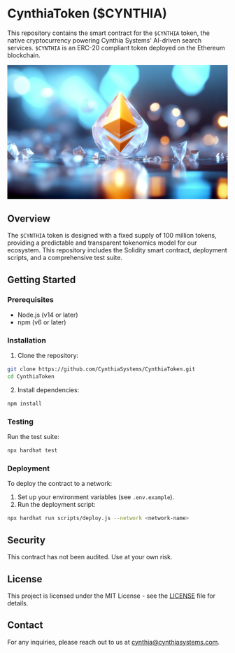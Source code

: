 # CynthiaToken ($CYNTHIA)

This repository contains the smart contract for the `$CYNTHIA` token, the native cryptocurrency powering Cynthia Systems' AI-driven search services. `$CYNTHIA` is an ERC-20 compliant token deployed on the Ethereum blockchain.

![CynthiaToken](docs/CynthiaToken.png)

## Overview

The `$CYNTHIA` token is designed with a fixed supply of 100 million tokens, providing a predictable and transparent tokenomics model for our ecosystem. This repository includes the Solidity smart contract, deployment scripts, and a comprehensive test suite.

## Getting Started

### Prerequisites

- Node.js (v14 or later)
- npm (v6 or later)

### Installation

1. Clone the repository:

```bash
git clone https://github.com/CynthiaSystems/CynthiaToken.git
cd CynthiaToken
```

2. Install dependencies:

```bash
npm install
```

### Testing

Run the test suite:

```bash
npx hardhat test
```

### Deployment

To deploy the contract to a network:

1. Set up your environment variables (see `.env.example`).
2. Run the deployment script:

```bash
npx hardhat run scripts/deploy.js --network <network-name>
```

## Security

This contract has not been audited. Use at your own risk.

## License

This project is licensed under the MIT License - see the [LICENSE](LICENSE) file for details.

## Contact

For any inquiries, please reach out to us at [cynthia@cynthiasystems.com](mailto:contact@cynthiasystems.com).

